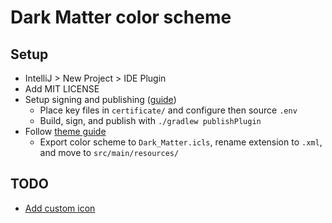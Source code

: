 # Dark Matter color scheme

## Setup

- IntelliJ > New Project > IDE Plugin
- Add MIT LICENSE
- Setup signing and
  publishing ([guide](https://plugins.jetbrains.com/docs/intellij/plugin-signing.html#signing-methods))
    - Place key files in `certificate/` and configure then source `.env`
    - Build, sign, and publish with `./gradlew publishPlugin`
- Follow [theme guide](https://plugins.jetbrains.com/docs/intellij/themes-extras.html#adding-a-custom-editor-scheme)
  - Export color scheme to `Dark_Matter.icls`, rename extension to `.xml`, and move to `src/main/resources/`

## TODO

- [Add custom icon](https://plugins.jetbrains.com/docs/intellij/plugin-icon-file.html?from=jetbrains.org)
